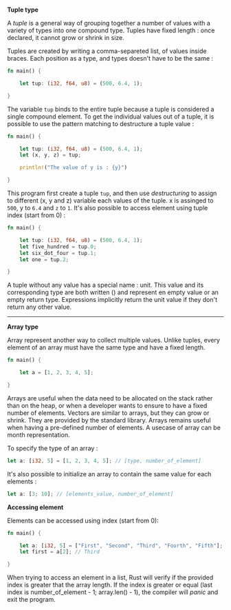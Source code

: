 <br>

**Tuple type**

A *tuple* is a general way of grouping together a number of values with a variety of types into one compound type.
Tuples have fixed length : once declared, it cannot grow or shrink in size.

Tuples are created by writing a comma-separeted list, of values inside braces. Each position as a type, and types doesn't have to be the same :

```rust
fn main() {

    let tup: (i32, f64, u8) = (500, 6.4, 1);

}
```

The variable `tup` binds to the entire tuple because a tuple is considered a single compound element.
To get the individual values out of a tuple, it is possible to use the pattern matching to destructure a tuple value :

```rust
fn main() {

    let tup: (i32, f64, u8) = (500, 6.4, 1);
    let (x, y, z) = tup;

    println!("The value of y is : {y}")

}
```

This program first create a tuple `tup`, and then use *destructuring* to assign to different (x, y and z) variable each values of the tuple.
x is assinged to `500`, y to `6.4` and `z` to `1`. It's also possible to access element using tuple index (start from 0) :

```rust
fn main() {

    let tup: (i32, f64, u8) = (500, 6.4, 1);
    let five_hundred = tup.0;
    let six_dot_four = tup.1;
    let one = tup.2;

}
```

A tuple without any value has a special name : unit. This value and its corresponding type are both written () and represent en empty value or an empty
return type. Expressions implicitly return the unit value if they don't return any other value.

---

**Array type**

Array represent another way to collect multiple values. Unlike tuples, every element of an array must have the same type and have a fixed length.

```rust
fn main() {

    let a = [1, 2, 3, 4, 5];

}
```

Arrays are useful when the data need to be allocated on the stack rather than on the heap, or when a developer wants to ensure to have a fixed number of elements.
Vectors are similar to arrays, but they can grow or shrink. They are provided by the standard library. Arrays remains useful when having a pre-defined number of elements.
A usecase of array can be month representation.

To specify the type of an array :

```rust
let a: [i32, 5] = [1, 2, 3, 4, 5]; // [type, number_of_element]
```

It's also possible to initialize an array to contain the same value for each elements :

```rust
let a: [3; 10]; // [elements_value, number_of_element]
```

**Accessing element**

Elements can be accessed using index (start from 0):

```rust
fn main() {

    let a: [i32, 5] = ["First", "Second", "Third", "Fourth", "Fifth"];
    let first = a[2]; // Third

}
```

When trying to access an element in a list, Rust will verify if the provided index is greater that the array length.
If the index is greater or equal (last index is number_of_element - 1; array.len() - 1), the compiler will *panic* and exit the program.
